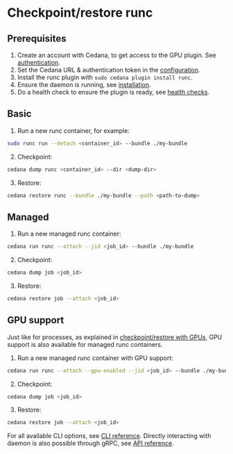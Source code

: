 # Checkpoint/restore runc

## Prerequisites

1. Create an account with Cedana, to get access to the GPU plugin. See [authentication](../../get-started/authentication.md).
2. Set the Cedana URL & authentication token in the [configuration](../../get-started/configuration.md).
3. Install the runc plugin with `sudo cedana plugin install runc`.
4. Ensure the daemon is running, see [installation](../../get-started/installation.md).
5. Do a health check to ensure the plugin is ready, see [health checks](../../get-started/health.md).

## Basic

1. Run a new runc container, for example:

```sh
sudo runc run --detach <container_id> --bundle ./my-bundle
```

2. Checkpoint:

```sh
cedana dump runc <container_id> --dir <dump-dir>
```

3. Restore:

```sh
cedana restore runc --bundle ./my-bundle --path <path-to-dump>
```

## Managed

1. Run a new managed runc container:

```sh
cedana run runc --attach --jid <job_id> --bundle ./my-bundle
```

2. Checkpoint:

```sh
cedana dump job <job_id>
```

3. Restore:

```sh
cedana restore job --attach <job_id>
```

## GPU support

Just like for processes, as explained in [checkpoint/restore with GPUs](../gpu/cr.md), GPU support is also available for managed runc containers.

1. Run a new managed runc container with GPU support:

```sh
cedana run runc --attach --gpu-enabled --jid <job_id> --bundle ./my-bundle
```

2. Checkpoint:

```sh
cedana dump job <job_id>
```

3. Restore:

```sh
cedana restore job --attach <job_id>
```

For all available CLI options, see [CLI reference](../../references/cli/cedana.md). Directly interacting with daemon is also possible through gRPC, see [API reference](../../references/api/api.md).
